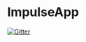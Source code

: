 # ImpulseApp

[![Gitter](https://badges.gitter.im/Join%20Chat.svg)](https://gitter.im/Icemberth/ImpulseApp?utm_source=badge&utm_medium=badge&utm_campaign=pr-badge&utm_content=badge)